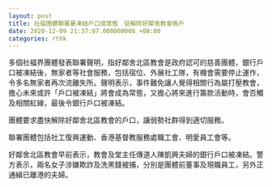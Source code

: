```yaml
---
layout: post
title: 社福團體聯署憂凍結戶口成常態　促解除好鄰舍教會帳戶
date: 2020-12-09 21:37:07.000000000 +08:00
categories: rthk
---
```


多個社福界團體發表聯署聲明，指好鄰舍北區教會是政府認可的慈善團體，銀行戶口被凍結後，無家者等社會服務，包括宿位、外展社工隊，有機會需要停止運作，令多名無家者再次流離失所。聲明表示，事件難免讓人覺得相關行為屬打壓教會，擔心未來或許「戶口被凍結」將會成為常態，又擔心將來進行籌款活動時，會否觸及相關紅線，最後令銀行戶口被凍結。

團體要求盡快解除好鄰舍北區教會的戶口，讓弱勢社群得到適切服務。

聯署團體包括社工復興運動、香港基督教服務處職工會、明愛員工會等。

好鄰舍北區教會早前表示，教會及堂主任傳道人陳凱興夫婦的銀行戶口被凍結。警方表示，兩名女子涉嫌欺詐及洗黑錢被捕，分別是團體前董事及現職員工，另外正通緝已離港的夫婦。
